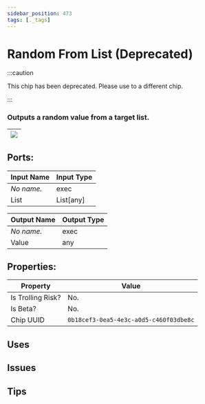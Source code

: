 ```yaml
---
sidebar_position: 473
tags: [._tags]
---
```


# Random From List (Deprecated)
:::caution

This chip has been deprecated. Please use to a different chip.

:::

### Outputs a random value from a target list.

| ![](https://images-ext-2.discordapp.net/external/MPmIaQzlEPmgGWlgi-WxBBXt0Bjv_zWPkg1y1f_sy3s/https/www.recroomcircuits.com/image/circuit/absolute-value?width=206&height=108) |
|-----|

## Ports:

| Input Name | Input Type |
|-----------|-----------|
| *No name.* | exec |
| List | List[any] |

| Output Name | Output Type |
|-----------|-----------|
| *No name.* | exec |
| Value | any |

## Properties:

| Property  | Value |
|-------------------|-----------|
| Is Trolling Risk? | No. |
| Is Beta? | No. |
| Chip UUID | `0b18cef3-0ea5-4e3c-a0d5-c460f03dbe8c` |

## Uses

## Issues

## Tips